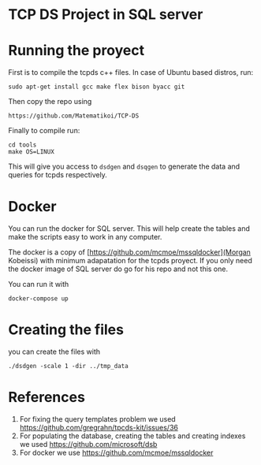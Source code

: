 # TCP DS Project in SQL server

# Running the proyect
First is to compile the tcpds c++ files. In case of Ubuntu based distros, run:
```
sudo apt-get install gcc make flex bison byacc git
```
Then copy the repo using 
```
https://github.com/Matematikoi/TCP-DS
```

Finally to compile run:

```
cd tools
make OS=LINUX
```

This will give you access to `dsdgen` and `dsqgen` to generate the data and queries for tcpds respectively.


# Docker
You can run the docker for SQL server. This will help create the tables and make the scripts easy to work in any computer. 

The docker is a copy of [https://github.com/mcmoe/mssqldocker](Morgan Kobeissi) with minimum adapatation for the tcpds proyect. If you only need the docker image of SQL server do go for his repo and not this one. 

You can run it with 

```
docker-compose up
```


# Creating the files
you can create the files with
```
./dsdgen -scale 1 -dir ../tmp_data
```

# References
1. For fixing the query templates problem we used https://github.com/gregrahn/tpcds-kit/issues/36
1. For populating the database, creating the tables and creating indexes we used https://github.com/microsoft/dsb
1. For docker we use https://github.com/mcmoe/mssqldocker